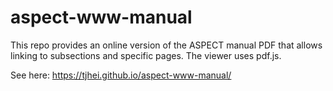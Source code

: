 # aspect-www-manual

This repo provides an online version of the ASPECT manual PDF that allows linking to subsections and specific pages. The viewer uses pdf.js.

See here: https://tjhei.github.io/aspect-www-manual/
